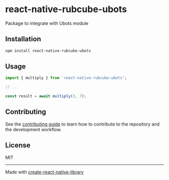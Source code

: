 # react-native-rubcube-ubots

Package to integrate with Ubots module

## Installation

```sh
npm install react-native-rubcube-ubots
```

## Usage

```js
import { multiply } from 'react-native-rubcube-ubots';

// ...

const result = await multiply(3, 7);
```

## Contributing

See the [contributing guide](CONTRIBUTING.md) to learn how to contribute to the repository and the development workflow.

## License

MIT

---

Made with [create-react-native-library](https://github.com/callstack/react-native-builder-bob)
